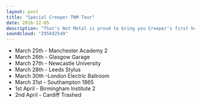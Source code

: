 ```yaml
---
layout: post
title: "Special Creeper TNM Tour"
date: 2016-12-05
description: "That's Not Metal is proud to bring you Creeper's first headline tour for their new album, Eternity...In Your Arms. Will and Ian from the band join us for a chat and there's your first set of hints about the other bands that will be joining the tour! Dates are..."
soundcloud: "295692549"
---
```


- March 25th - Manchester Academy 2
- March 26th - Glasgow Garage
- March 27th - Newcastle University
- March 28th - Leeds Stylus
- March 30th -London Electric Ballroom
- March 31st - Southampton 1865
- 1st April - Birmingham Institute 2
- 2nd April - Cardiff Trashed
